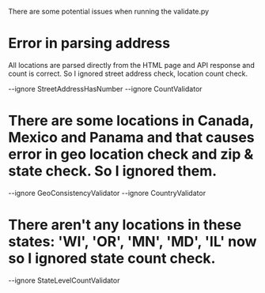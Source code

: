 There are some potential issues when running the validate.py

# Error in parsing address

All locations are parsed directly from the HTML page and API response and count is correct. So I ignored street address check, location count check.

--ignore StreetAddressHasNumber --ignore CountValidator

# There are some locations in Canada, Mexico and Panama and that causes error in geo location check and zip & state check. So I ignored them.

--ignore GeoConsistencyValidator --ignore CountryValidator

# There aren't any locations in these states: 'WI', 'OR', 'MN', 'MD', 'IL' now so I ignored state count check.

--ignore StateLevelCountValidator